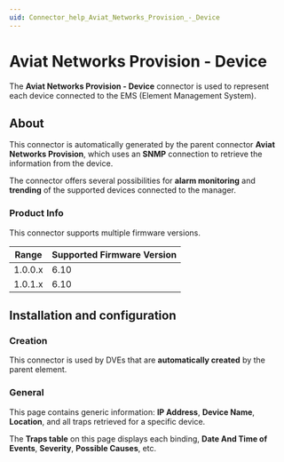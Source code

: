 ```yaml
---
uid: Connector_help_Aviat_Networks_Provision_-_Device
---
```


# Aviat Networks Provision - Device

The **Aviat Networks Provision - Device** connector is used to represent each device connected to the EMS (Element Management System).

## About

This connector is automatically generated by the parent connector **Aviat Networks Provision**, which uses an **SNMP** connection to retrieve the information from the device.

The connector offers several possibilities for **alarm monitoring** and **trending** of the supported devices connected to the manager.

### Product Info

This connector supports multiple firmware versions.

| Range | Supported Firmware Version |
|------------------|-----------------------------|
| 1.0.0.x          | 6.10                        |
| 1.0.1.x          | 6.10                        |

## Installation and configuration

### Creation

This connector is used by DVEs that are **automatically created** by the parent element.

### General

This page contains generic information: **IP Address**, **Device Name**, **Location**, and all traps retrieved for a specific device.

The **Traps table** on this page displays each binding, **Date And Time of Events**, **Severity**, **Possible Causes**, etc.
